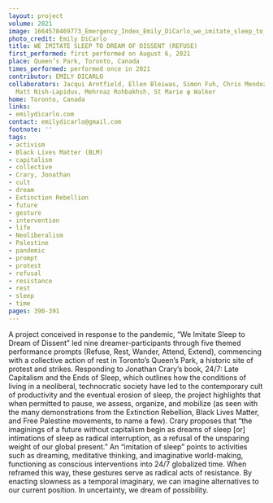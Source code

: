 ```yaml
---
layout: project
volume: 2021
image: 1664578469773_Emergency_Index_Emily_DiCarlo_we_imitate_sleep_to_dream_of_dissent_bw.png
photo_credit: Emily DiCarlo
title: WE IMITATE SLEEP TO DREAM OF DISSENT (REFUSE)
first_performed: first performed on August 6, 2021
place: Queen’s Park, Toronto, Canada
times_performed: performed once in 2021
contributor: EMILY DICARLO
collaborators: Jacqui Arntfield, Ellen Bleiwas, Simon Fuh, Chris Mendoza, Dana Prieto,
  Matt Nish-Lapidus, Mehrnaz Rohbakhsh, St Marie φ Walker
home: Toronto, Canada
links:
- emilydicarlo.com
contact: emilydicarlo@gmail.com
footnote: ''
tags:
- activism
- Black Lives Matter (BLM)
- capitalism
- collective
- Crary, Jonathan
- cult
- dream
- Extinction Rebellion
- future
- gesture
- intervention
- life
- Neoliberalism
- Palestine
- pandemic
- prompt
- protest
- refusal
- resistance
- rest
- sleep
- time
pages: 390-391
---
```


 A project conceived in response to the pandemic, “We Imitate Sleep to Dream of Dissent” led nine dreamer-participants through five themed performance prompts (Refuse, Rest, Wander, Attend, Extend), commencing with a collective action of rest in Toronto’s Queen’s Park, a historic site of protest and strikes. Responding to Jonathan Crary’s book, 24/7: Late Capitalism and the Ends of Sleep, which outlines how the conditions of living in a neoliberal, technocratic society have led to the contemporary cult of productivity and the eventual erosion of sleep, the project highlights that when permitted to pause, we assess, organize, and mobilize (as seen with the many demonstrations from the Extinction Rebellion, Black Lives Matter, and Free Palestine movements, to name a few). Crary proposes that “the imaginings of a future without capitalism begin as dreams of sleep [or] intimations of sleep as radical interruption, as a refusal of the unsparing weight of our global present.” An “imitation of sleep” points to activities such as dreaming, meditative thinking, and imaginative world-making, functioning as conscious interventions into 24/7 globalized time. When reframed this way, these gestures serve as radical acts of resistance. By enacting slowness as a temporal imaginary, we can imagine alternatives to our current position. In uncertainty, we dream of possibility. 